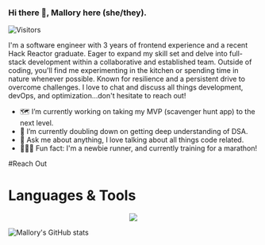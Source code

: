 ### Hi there 👋, Mallory here (she/they).  

![Visitors](https://api.visitorbadge.io/api/visitors?path=https%3A%2F%2Fgithub.com%2Fmalloryporche&label=VISITORS&labelColor=%23697689&countColor=%23263759&style=flat-square&labelStyle=upper)

I'm a software engineer with 3 years of frontend experience and a recent Hack Reactor graduate. Eager to expand my skill set and delve into full-stack development within a collaborative and established team. Outside of coding, you'll find me experimenting in the kitchen or spending time in nature whenever possible. Known for resilience and a persistent drive to overcome challenges. I love to chat and discuss all things development, devOps, and optimization...don't hesitate to reach out!

- 🗺️ I’m currently working on taking my MVP (scavenger hunt app) to the next level.
- 🌱 I’m currently doubling down on getting deep understanding of DSA.
- 💬 Ask me about anything, I love talking about all things code related.
- 🏃🏾‍♀️ Fun fact: I'm a newbie runner, and currently training for a marathon!

#Reach Out

# Languages & Tools
<p align="center">
  <a href="https://skillicons.dev">
    <img src="https://skillicons.dev/icons?i=js,html,css,express,react,git,mongodb,mysql,nextjs,nginx,nodejs,tailwind,vercel,vscode&theme=dark&perline=7" />
  </a>
</p>

![Mallory's GitHub stats](https://github-readme-stats.vercel.app/api?username=malloryporche&show_icons=true&theme=transparent)
<!--d
**malloryporche/malloryporche** is a ✨ _special_ ✨ repository because its `README.md` (this file) appears on your GitHub profile.




Here are some ideas to get you started:
- 🔭 I’m currently working on 
- 🌱 I’m currently learning t3 Stack
- 👯 I’m looking to collaborate on anything i
- 🤔 I’m looking for help with ...
- 💬 Ask me about ...
- 📫 How to reach me: ...
- 😄 Pronouns: ...
- ⚡ Fun fact: ...

-->
